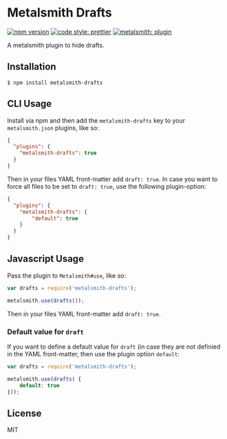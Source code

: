 # Metalsmith Drafts

[![npm version][npm-badge]][npm-url]
[![code style: prettier][prettier-badge]][prettier-url]
[![metalsmith: plugin][metalsmith-badge]][metalsmith-url]

  A metalsmith plugin to hide drafts.

## Installation

    $ npm install metalsmith-drafts

## CLI Usage

  Install via npm and then add the `metalsmith-drafts` key to your `metalsmith.json` plugins, like so:

```json
{
  "plugins": {
    "metalsmith-drafts": true
  }
}
```

Then in your files YAML front-matter add `draft: true`.
In case you want to force all files to be set to `draft: true`, use the following plugin-option:

```json
{
  "plugins": {
    "metalsmith-drafts": {
		"default": true
	}
  }
}
```

## Javascript Usage

  Pass the plugin to `Metalsmith#use`, like so:

```js
var drafts = require('metalsmith-drafts');

metalsmith.use(drafts());
```

Then in your files YAML front-matter add `draft: true`.

### Default value for `draft`
If you want to define a default value for `draft` (in case they are not definied in the YAML front-matter, then use the plugin option `default`:

```js
var drafts = require('metalsmith-drafts');

metalsmith.use(drafts( {
	default: true
}));
```

## License

  MIT

[npm-badge]: https://img.shields.io/npm/v/metalsmith-drafts.svg
[npm-url]: https://www.npmjs.com/package/metalsmith-drafts
[prettier-badge]: https://img.shields.io/badge/code_style-prettier-ff69b4.svg
[prettier-url]: https://github.com/prettier/prettier
[metalsmith-badge]: https://img.shields.io/badge/metalsmith-plugin-green.svg?longCache=true
[metalsmith-url]: http://metalsmith.io
